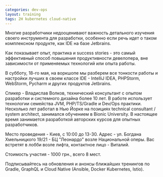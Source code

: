 ```yaml
---
categories: dev-ops
layout: training
tags: 2H kubernetes cloud-native
---
```

Многие разработчики недооценивают важность детального изучения своего инструмента для разработки, особенно если речь идет о таком комплексном продукте, как IDE на базе Jetbrains.

Как показывает опыт, практика и success stories - это самый эффективный способ повышения продуктивности девелопера, вне зависимости от применяемых технологий или опыта работы.
 
В субботу, 18-го мая, на воркшопе мы разберем все тонкости работы и настройки лучших в своем классе IDE - IntelliJ IDEA, PHPStorm, WebStorm, Pycharm и других продуктов Jetbrains. 

Спикер - Владислав Волков, технический консультант с опытом разработки и системного дизайна более 10 лет. В работе использует технологии семейства JVM, PHP/TS/Gradle и Dev/Ops практики. Несколько лет работал в Нью Йорке на позициях technical consultant / system architect, занимался обучением в Bionic University. В настоящее время занимается разработкой авторских курсов для опытных разработчиков. 

Место проведения - Киев, с 10:00 до 13-30. Адрес - ул. Богдана Хмельницкого 19/21 - БЦ "Леонардо" возле Национальной оперы. Вас встретят в лобби возле лифта, контактное лицо - Виталий. 

Стоимость участия - 1000 грн., всего 8 мест. 

Подписывайтесь на обновления и анонсы ближайших тренингов по Gradle, GraphQL и Cloud Native (Ansible, Docker Kubernetes, Istio). 
